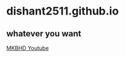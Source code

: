 # dishant2511.github.io
## whatever you want
[MKBHD Youtube](https://www.youtube.com/user/marquesbrownlee)

